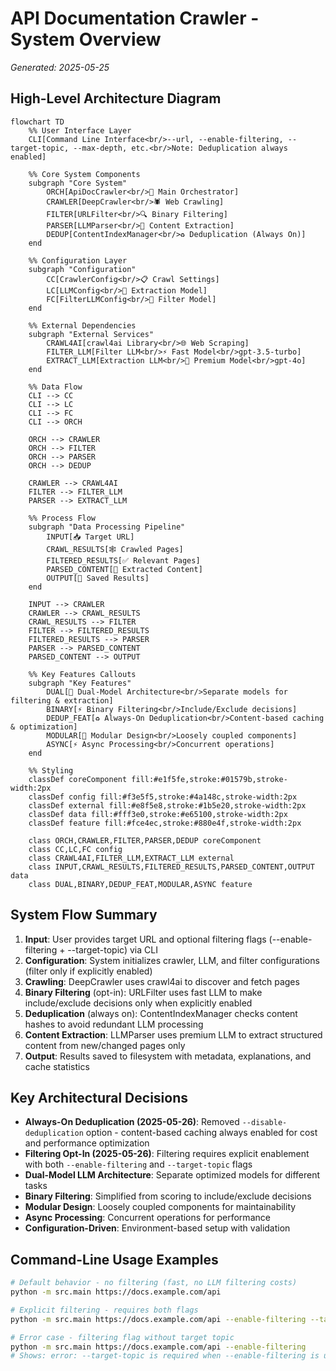 # API Documentation Crawler - System Overview
*Generated: 2025-05-25*

## High-Level Architecture Diagram

```mermaid
flowchart TD
    %% User Interface Layer
    CLI[Command Line Interface<br/>--url, --enable-filtering, --target-topic, --max-depth, etc.<br/>Note: Deduplication always enabled]
    
    %% Core System Components
    subgraph "Core System"
        ORCH[ApiDocCrawler<br/>🎯 Main Orchestrator]
        CRAWLER[DeepCrawler<br/>🕷️ Web Crawling]
        FILTER[URLFilter<br/>🔍 Binary Filtering]
        PARSER[LLMParser<br/>📝 Content Extraction]
        DEDUP[ContentIndexManager<br/>♻️ Deduplication (Always On)]
    end
    
    %% Configuration Layer
    subgraph "Configuration"
        CC[CrawlerConfig<br/>📋 Crawl Settings]
        LC[LLMConfig<br/>🤖 Extraction Model]
        FC[FilterLLMConfig<br/>🎯 Filter Model]
    end
    
    %% External Dependencies
    subgraph "External Services"
        CRAWL4AI[crawl4ai Library<br/>🌐 Web Scraping]
        FILTER_LLM[Filter LLM<br/>⚡ Fast Model<br/>gpt-3.5-turbo]
        EXTRACT_LLM[Extraction LLM<br/>🧠 Premium Model<br/>gpt-4o]
    end
    
    %% Data Flow
    CLI --> CC
    CLI --> LC
    CLI --> FC
    CLI --> ORCH
    
    ORCH --> CRAWLER
    ORCH --> FILTER
    ORCH --> PARSER
    ORCH --> DEDUP
    
    CRAWLER --> CRAWL4AI
    FILTER --> FILTER_LLM
    PARSER --> EXTRACT_LLM
    
    %% Process Flow
    subgraph "Data Processing Pipeline"
        INPUT[📥 Target URL]
        CRAWL_RESULTS[🕸️ Crawled Pages]
        FILTERED_RESULTS[✅ Relevant Pages]
        PARSED_CONTENT[📄 Extracted Content]
        OUTPUT[💾 Saved Results]
    end
    
    INPUT --> CRAWLER
    CRAWLER --> CRAWL_RESULTS
    CRAWL_RESULTS --> FILTER
    FILTER --> FILTERED_RESULTS
    FILTERED_RESULTS --> PARSER
    PARSER --> PARSED_CONTENT
    PARSED_CONTENT --> OUTPUT
    
    %% Key Features Callouts
    subgraph "Key Features"
        DUAL[🔄 Dual-Model Architecture<br/>Separate models for filtering & extraction]
        BINARY[⚡ Binary Filtering<br/>Include/Exclude decisions]
        DEDUP_FEAT[♻️ Always-On Deduplication<br/>Content-based caching & optimization]
        MODULAR[🧩 Modular Design<br/>Loosely coupled components]
        ASYNC[⚡ Async Processing<br/>Concurrent operations]
    end
    
    %% Styling
    classDef coreComponent fill:#e1f5fe,stroke:#01579b,stroke-width:2px
    classDef config fill:#f3e5f5,stroke:#4a148c,stroke-width:2px
    classDef external fill:#e8f5e8,stroke:#1b5e20,stroke-width:2px
    classDef data fill:#fff3e0,stroke:#e65100,stroke-width:2px
    classDef feature fill:#fce4ec,stroke:#880e4f,stroke-width:2px
    
    class ORCH,CRAWLER,FILTER,PARSER,DEDUP coreComponent
    class CC,LC,FC config
    class CRAWL4AI,FILTER_LLM,EXTRACT_LLM external
    class INPUT,CRAWL_RESULTS,FILTERED_RESULTS,PARSED_CONTENT,OUTPUT data
    class DUAL,BINARY,DEDUP_FEAT,MODULAR,ASYNC feature
```

## System Flow Summary

1. **Input**: User provides target URL and optional filtering flags (--enable-filtering + --target-topic) via CLI
2. **Configuration**: System initializes crawler, LLM, and filter configurations (filter only if explicitly enabled)
3. **Crawling**: DeepCrawler uses crawl4ai to discover and fetch pages
4. **Binary Filtering** (opt-in): URLFilter uses fast LLM to make include/exclude decisions only when explicitly enabled
5. **Deduplication** (always on): ContentIndexManager checks content hashes to avoid redundant LLM processing
6. **Content Extraction**: LLMParser uses premium LLM to extract structured content from new/changed pages only
7. **Output**: Results saved to filesystem with metadata, explanations, and cache statistics

## Key Architectural Decisions

- **Always-On Deduplication (2025-05-26)**: Removed `--disable-deduplication` option - content-based caching always enabled for cost and performance optimization
- **Filtering Opt-In (2025-05-26)**: Filtering requires explicit enablement with both `--enable-filtering` and `--target-topic` flags
- **Dual-Model LLM Architecture**: Separate optimized models for different tasks
- **Binary Filtering**: Simplified from scoring to include/exclude decisions
- **Modular Design**: Loosely coupled components for maintainability
- **Async Processing**: Concurrent operations for performance
- **Configuration-Driven**: Environment-based setup with validation

## Command-Line Usage Examples

```bash
# Default behavior - no filtering (fast, no LLM filtering costs)
python -m src.main https://docs.example.com/api

# Explicit filtering - requires both flags
python -m src.main https://docs.example.com/api --enable-filtering --target-topic "Python SDK documentation"

# Error case - filtering flag without target topic
python -m src.main https://docs.example.com/api --enable-filtering
# Shows: error: --target-topic is required when --enable-filtering is used
```